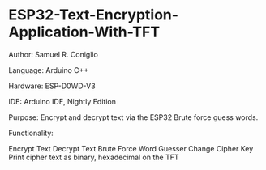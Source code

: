 # ESP32-Text-Encryption-Application-With-TFT
Author: Samuel R. Coniglio

Language: Arduino C++

Hardware: ESP-D0WD-V3

IDE: Arduino IDE, Nightly Edition

Purpose: 
  Encrypt and decrypt text via the ESP32
  Brute force guess words. 

Functionality: 

  Encrypt Text
  Decrypt Text
  Brute Force Word Guesser
  Change Cipher Key
  Print cipher text as binary, hexadecimal on the TFT
